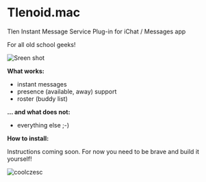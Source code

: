 Tlenoid.mac
===========

Tlen Instant Message Service Plug-in for iChat / Messages app

For all old school geeks!

![Sreen shot](http://pelotaspl.us/tlenoid/ss.png)

**What works:**
  
  - instant messages
  - presence (available, away) support
  - roster (buddy list)

**… and what does not:**

  - everything else ;-)
  
**How to install:**

Instructions coming soon. For now you need to be brave and build it yourself!

![coolczesc](http://pelotaspl.us/tlenoid/coolczesc.jpeg)
